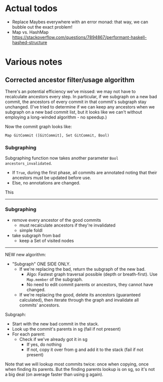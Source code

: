 # Actual todos
  * Replace Maybes everywhere with an error monad: that way, we can bubble out
    the exact problem!
  * Map vs. HashMap https://stackoverflow.com/questions/7894867/performant-haskell-hashed-structure

# Various notes
## Corrected ancestor filter/usage algorithm
There's an potential efficiency we've missed: we may not have to recalculate
ancestors every step. In particular, if we subgraph on a new bad commit, the
ancestors of every commit in that commit's subgraph stay unchanged. (I've tried
to determine if we can keep any ancestors when we subgraph on a new bad commit
list, but it looks like we can't without employing a long-winded algorithm - no
speedup.)

Now the commit graph looks like:

    Map GitCommit ([GitCommit], Set GitCommit, Bool)

### Subgraphing
Subgraphing function now takes another parameter `Bool ancestors_invalidated`.

   * If `True`, during the first phase, all commits are annotated noting that
     their ancestors must be updated before use.
   * Else, no annotations are changed.

This

---

### Subgraphing
  * remove every ancestor of the good commits
    * must recalculate ancestors if they're invalidated
    * simple foldl
  * take subgraph from bad
    * keep a Set of visited nodes

---

NEW new algorithm:

  * "Subgraph" ONE SIDE ONLY.
    * If we're replacing the bad, return the subgraph of the new bad.
      * Algo: Fastest graph traversal possible (depth or breath-first). Use
        `Map.member` of the subgraph.
      * No need to edit commit parents or ancestors, they cannot have changed.
    * If we're replacing the good, delete its ancestors (guaranteed calculated),
      then iterate through the graph and invalidate all commits' ancestors.

Subgraph:

  * Start with the new bad commit in the stack.
  * Look up the commit's parents in sg (fail if not present)
  * For each parent:
    * Check if we've already got it in sg
      * If yes, do nothing
      * If not, copy it over from g and add it to the stack (fail if not
        present)

Note that we will lookup most commits twice: once when copying, once when
finding its parents. But the finding parents lookup is on sg, so it's not a big
deal (on average faster than using g again).
